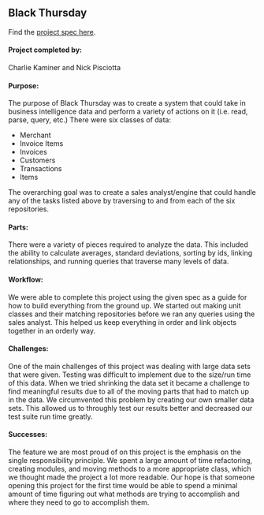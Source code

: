 ## Black Thursday

Find the [project spec here](https://github.com/turingschool/curriculum/blob/master/source/projects/black_thursday.markdown).

#### Project completed by:
Charlie Kaminer and Nick Pisciotta

#### Purpose:
The purpose of Black Thursday was to create a system that could take in business intelligence data and perform a variety of actions on it (i.e. read, parse, query, etc.)  There were six classes of data:
* Merchant
* Invoice Items
* Invoices
* Customers
* Transactions
* Items

The overarching goal was to create a sales analyst/engine that could handle any of the tasks listed above by traversing to and from each of the six repositories.

#### Parts:
There were a variety of pieces required to analyze the data.  This included the ability to calculate averages, standard deviations, sorting by ids, linking relationships, and running queries that traverse many levels of data.  

#### Workflow:
We were able to complete this project using the given spec as a guide for how to build everything from the ground up.  We started out making unit classes and their matching repositories before we ran any queries using the sales analyst.  This helped us keep everything in order and link objects together in an orderly way.

#### Challenges:
One of the main challenges of this project was dealing with large data sets that were given.  Testing was difficult to implement due to the size/run time of this data.  When we tried shrinking the data set it became a challenge to find meaningful results due to all of the moving parts that had to match up in the data.  We circumvented this problem by creating our own smaller data sets.  This allowed us to throughly test our results better and decreased our test suite run time greatly.

#### Successes:
The feature we are most proud of on this project is the emphasis on the single responsibility principle.  We spent a large amount of time refactoring, creating modules, and moving methods to a more appropriate class, which we thought made the project a lot more readable.  Our hope is that someone opening this project for the first time would be able to spend a minimal amount of time figuring out what methods are trying to accomplish and where they need to go to accomplish them.
